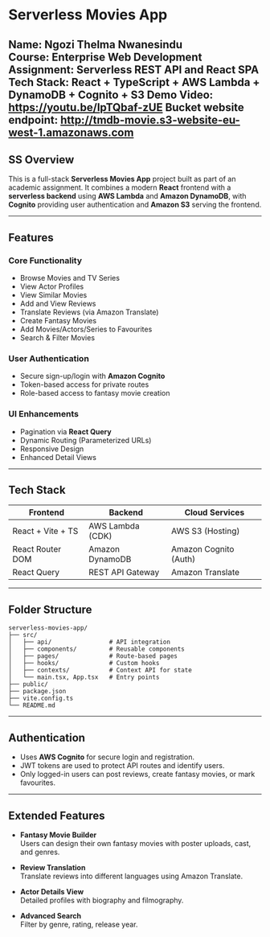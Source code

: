 #  Serverless Movies App

**Name:** Ngozi Thelma Nwanesindu  
**Course:** Enterprise Web Development  
**Assignment:** Serverless REST API and React SPA  
**Tech Stack:** React + TypeScript + AWS Lambda + DynamoDB + Cognito + S3
**Demo Video:** https://youtu.be/IpTQbaf-zUE
**Bucket website endpoint:** http://tmdb-movie.s3-website-eu-west-1.amazonaws.com
---

## SS Overview

This is a full-stack **Serverless Movies App** project built as part of an academic assignment. It combines a modern **React** frontend with a **serverless backend** using **AWS Lambda** and **Amazon DynamoDB**, with **Cognito** providing user authentication and **Amazon S3** serving the frontend.

---

##  Features

###  Core Functionality
- Browse Movies and TV Series
- View Actor Profiles
- View Similar Movies
- Add and View Reviews
- Translate Reviews (via Amazon Translate)
- Create Fantasy Movies
- Add Movies/Actors/Series to Favourites
- Search & Filter Movies

###  User Authentication
- Secure sign-up/login with **Amazon Cognito**
- Token-based access for private routes
- Role-based access to fantasy movie creation

###  UI Enhancements
- Pagination via **React Query**
- Dynamic Routing (Parameterized URLs)
- Responsive Design
- Enhanced Detail Views

---

##  Tech Stack

| Frontend            | Backend               | Cloud Services        |
|---------------------|-----------------------|------------------------|
| React + Vite + TS   | AWS Lambda (CDK)      | AWS S3 (Hosting)       |
| React Router DOM    | Amazon DynamoDB       | Amazon Cognito (Auth)  |
| React Query         | REST API Gateway      | Amazon Translate       |

---

##  Folder Structure

```
serverless-movies-app/
├── src/
│   ├── api/                # API integration
│   ├── components/         # Reusable components
│   ├── pages/              # Route-based pages
│   ├── hooks/              # Custom hooks
│   ├── contexts/           # Context API for state
│   └── main.tsx, App.tsx   # Entry points
├── public/
├── package.json
├── vite.config.ts
└── README.md
```

---


##  Authentication

- Uses **AWS Cognito** for secure login and registration.
- JWT tokens are used to protect API routes and identify users.
- Only logged-in users can post reviews, create fantasy movies, or mark favourites.

---

##  Extended Features

- **Fantasy Movie Builder**  
  Users can design their own fantasy movies with poster uploads, cast, and genres.

- **Review Translation**  
  Translate reviews into different languages using Amazon Translate.

- **Actor Details View**  
  Detailed profiles with biography and filmography.

- **Advanced Search**  
  Filter by genre, rating, release year.
